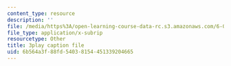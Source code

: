 ```yaml
---
content_type: resource
description: ''
file: /media/https%3A/open-learning-course-data-rc.s3.amazonaws.com/6-00-introduction-to-computer-science-and-programming-fall-2008/6b564a3f88fd54038154451339204665_Q8SoG1OIveU.vtt
file_type: application/x-subrip
resourcetype: Other
title: 3play caption file
uid: 6b564a3f-88fd-5403-8154-451339204665
---
```

